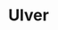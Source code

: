 ---
title: "Ulver"
summary: "Ulver is a Norwegian experimental electronica band founded in 1993, by vocalist Kristoffer Rygg. Their early works, such as debut album Bergtatt, were categorised as folklore-influenced black metal, but the band has since evolved a fluid and increasingly eclectic musical style, blending genres such as experimental rock, electronica, ambient, trip hop, symphonic and chamber traditions, noise, progressive and experimental music into their oeuvre. 1997 marked their international debut with the release of their third album Nattens madrigal through German label Century Media. However, following discord with the label, Rygg formed his own imprint, Jester Records, in 1998.In 1997, Rygg invited composer and multi-instrumentalist Tore Ylwizaker into the band, and together they changed Ulver's musical direction. Their first musical endeavour together, Themes from William Blake's The Marriage of Heaven and Hell, drew from a variety of non-metal sources, including classical and avant-garde, and the works of William Blake. Metamorphosis and Perdition City followed, showcasing further experimentation and explorations into electronic music. In 2000, author Jørn H. Sværen joined the band, and since then, the core of Ulver has been Rygg, Ylwizaker and Sværen. In 2009, Ulver expanded their line-up: British multi-instrumentalist Daniel O'Sullivan became the fourth core member, and several other musicians were enlisted as supporting and live members; of the latter, Norwegian musician and producer Ole Alexander Halstensgård has since established himself as another prominent member of the band.
Ulver has performed at several prestigious venues, including Queen Elizabeth Hall , the Norwegian National Opera and Ballet , Teatro Regio di Parma , Labirinto della Masone di Franco Maria Ricci and held artist residency at Henie Onstad Kunstsenter .The band have sold in excess of half a million records, been three nominated for the Norwegian Grammy Awards, Spellemannsprisen, in different categories, won Album of the Year at the Oslo Awards for Shadows of the Sun in 2008, won the NATT&DAG award for Best Live Act in 2011, and earned a global reputation for stylistic unpredictability.Author and musician Julian Cope has said, \"Ulver are cataloguing the death of our culture two decades before anyone else has noticed its inevitable demise.\""
slug: "ulver"
image: "ulver.jpg"
apple_music_artist_url: "https://music.apple.com/gb/artist/ulver/429949476"
wikipedia_url: "https://en.wikipedia.org/wiki/Ulver"
---